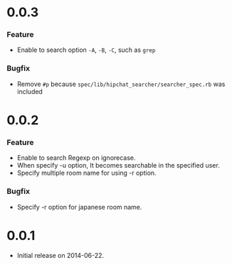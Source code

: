 # 0.0.3
### Feature
* Enable to search option `-A`, `-B`, `-C`, such as `grep`

### Bugfix
* Remove `#p` because `spec/lib/hipchat_searcher/searcher_spec.rb` was included

# 0.0.2
### Feature
* Enable to search Regexp on ignorecase.
* When specify -u option, It becomes searchable in the specified user.
* Specify multiple room name for using -r option.

### Bugfix
* Specify -r option for japanese room name.

# 0.0.1
* Initial release on 2014-06-22.
